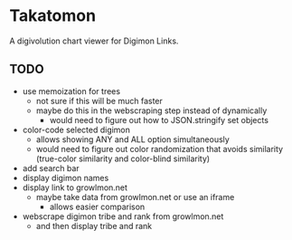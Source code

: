 # Takatomon
A digivolution chart viewer for Digimon Links.

## TODO
- use memoization for trees
  - not sure if this will be much faster
  - maybe do this in the webscraping step instead of dynamically
    - would need to figure out how to JSON.stringify set objects
- color-code selected digimon
  - allows showing ANY and ALL option simultaneously
  - would need to figure out color randomization that avoids similarity (true-color similarity and color-blind similarity)
- add search bar
- display digimon names
- display link to growlmon.net
  - maybe take data from growlmon.net or use an iframe
    - allows easier comparison
- webscrape digimon tribe and rank from growlmon.net
  - and then display tribe and rank
